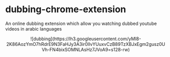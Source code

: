 # dubbing-chrome-extension  

An online dubbing extension which allow you watching dubbed youtube videos in arabic languages  
<p align="center">
![dubbing](https://lh3.googleusercontent.com/yMl8-2K86AozYmO7hRdrE9N3FaHJy3A3ir0IIvYUuxvCzB89TzXBJxEgm2gusz0UVh-FN4bixSOMNLAsHz7JVoA9=s128-rw)
</p>
